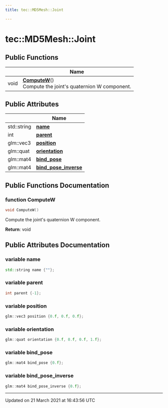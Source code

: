 ```yaml
---
title: tec::MD5Mesh::Joint

---
```


# tec::MD5Mesh::Joint



## Public Functions

|                | Name           |
| -------------- | -------------- |
| void | **[ComputeW](/engine/Classes/structtec_1_1_m_d5_mesh_1_1_joint/#function-computew)**()<br>Compute the joint's quaternion W component.  |

## Public Attributes

|                | Name           |
| -------------- | -------------- |
| std::string | **[name](/engine/Classes/structtec_1_1_m_d5_mesh_1_1_joint/#variable-name)**  |
| int | **[parent](/engine/Classes/structtec_1_1_m_d5_mesh_1_1_joint/#variable-parent)**  |
| glm::vec3 | **[position](/engine/Classes/structtec_1_1_m_d5_mesh_1_1_joint/#variable-position)**  |
| glm::quat | **[orientation](/engine/Classes/structtec_1_1_m_d5_mesh_1_1_joint/#variable-orientation)**  |
| glm::mat4 | **[bind_pose](/engine/Classes/structtec_1_1_m_d5_mesh_1_1_joint/#variable-bind_pose)**  |
| glm::mat4 | **[bind_pose_inverse](/engine/Classes/structtec_1_1_m_d5_mesh_1_1_joint/#variable-bind_pose_inverse)**  |

## Public Functions Documentation

### function ComputeW

```cpp
void ComputeW()
```

Compute the joint's quaternion W component. 

**Return**: void 

## Public Attributes Documentation

### variable name

```cpp
std::string name {""};
```


### variable parent

```cpp
int parent {-1};
```


### variable position

```cpp
glm::vec3 position {0.f, 0.f, 0.f};
```


### variable orientation

```cpp
glm::quat orientation {0.f, 0.f, 0.f, 1.f};
```


### variable bind_pose

```cpp
glm::mat4 bind_pose {0.f};
```


### variable bind_pose_inverse

```cpp
glm::mat4 bind_pose_inverse {0.f};
```


-------------------------------

Updated on 21 March 2021 at 16:43:56 UTC